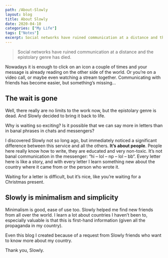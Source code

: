 ```yaml
---
path: /About-Slowly
layout: blog
title: About Slowly
date: 2020-04-10
categories: ["My Life"]
tags: ["Notes"]
excerpt: Social networks have ruined communication at a distance and the epistolary genre has died.
---
```


> Social networks have ruined communication at a distance and the epistolary genre has died.

Nowadays it is enough to click on an icon a couple of times and your message is already reading on the other side of the world. Or you’re on a video call, or maybe even watching a stream together. Communicating with friends has become easier, but something’s missing…

## The wait is gone

Well, there really are no limits to the work now, but the epistolary genre is dead. And Slowly decided to bring it back to life.

Why is waiting so exciting? Is it possible that we can say more in letters than in banal phrases in chats and messengers?

I discovered Slowly not so long ago, but immediately noticed a significant difference between this service and all the others. **It’s about people**. People here really know how to write, they are educated and very non-toxic.
It’s not banal communication in the messenger: “hi – lol – np – lol – bb“. Every letter here is like a story, and with every letter I learn something new about the country where it came from or the person who wrote it.

Waiting for a letter is difficult, but it’s nice, like you’re waiting for a Christmas present.

## Slowly is minimalism and simplicity

Minimalism is good, ease of use too. Slowly helped me find new friends from all over the world. I learn a lot about countries I haven’t been to, especially valuable is that this is first-hand information (given all the propaganda in my country).

Even this blog I created because of a request from Slowly friends who want to know more about my country.

Thank you, Slowly.
